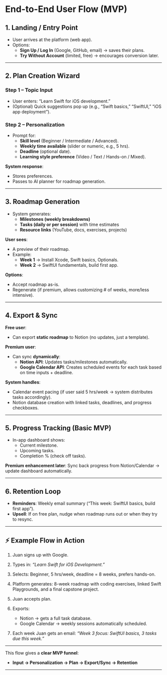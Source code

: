 # End-to-End User Flow (MVP)

## 1. **Landing / Entry Point**

- User arrives at the platform (web app).
- Options:
  - **Sign Up / Log In** (Google, GitHub, email) → saves their plans.
  - **Try Without Account** (limited, free) → encourages conversion later.

---

## 2. **Plan Creation Wizard**

### Step 1 – Topic Input

- User enters: “Learn Swift for iOS development.”
- (Optional) Quick suggestions pop up (e.g., “Swift basics,” “SwiftUI,” “iOS app deployment”).

### Step 2 – Personalization

- Prompt for:
  - **Skill level** (Beginner / Intermediate / Advanced).
  - **Weekly time available** (slider or numeric, e.g., 5 hrs).
  - **Deadline** (optional date).
  - **Learning style preference** (Video / Text / Hands-on / Mixed).

**System response**:

- Stores preferences.
- Passes to AI planner for roadmap generation.

---

## 3. **Roadmap Generation**

- System generates:
  - **Milestones (weekly breakdowns)**
  - **Tasks (daily or per session)** with time estimates
  - **Resource links** (YouTube, docs, exercises, projects)

**User sees**:

- A preview of their roadmap.
- Example:
  - **Week 1** → Install Xcode, Swift basics, Optionals.
  - **Week 2** → SwiftUI fundamentals, build first app.

**Options**:

- Accept roadmap as-is.
- Regenerate (if premium, allows customizing # of weeks, more/less intensive).

---

## 4. **Export & Sync**

**Free user**:

- Can export **static roadmap** to Notion (no updates, just a template).

**Premium user**:

- Can sync **dynamically**:
  - **Notion API**: Updates tasks/milestones automatically.
  - **Google Calendar API**: Creates scheduled events for each task based on time inputs + deadline.

**System handles**:

- Calendar event pacing (if user said 5 hrs/week → system distributes tasks accordingly).
- Notion database creation with linked tasks, deadlines, and progress checkboxes.

---

## 5. **Progress Tracking (Basic MVP)**

- In-app dashboard shows:
  - Current milestone.
  - Upcoming tasks.
  - Completion % (check off tasks).

**Premium enhancement later**: Sync back progress from Notion/Calendar → update dashboard automatically.

---

## 6. **Retention Loop**

- **Reminders**: Weekly email summary (“This week: SwiftUI basics, build first app”).
- **Upsell**: If on free plan, nudge when roadmap runs out or when they try to resync.

---

## ⚡ Example Flow in Action

1. Juan signs up with Google.
2. Types in: _“Learn Swift for iOS Development.”_
3. Selects: Beginner, 5 hrs/week, deadline = 8 weeks, prefers hands-on.
4. Platform generates: 8-week roadmap with coding exercises, linked Swift Playgrounds, and a final capstone project.
5. Juan accepts plan.
6. Exports:
   - Notion → gets a full task database.
   - Google Calendar → weekly sessions automatically scheduled.

7. Each week Juan gets an email: _“Week 3 focus: SwiftUI basics, 3 tasks due this week.”_

---

This flow gives a **clear MVP funnel**:

- **Input → Personalization → Plan → Export/Sync → Retention**

---
